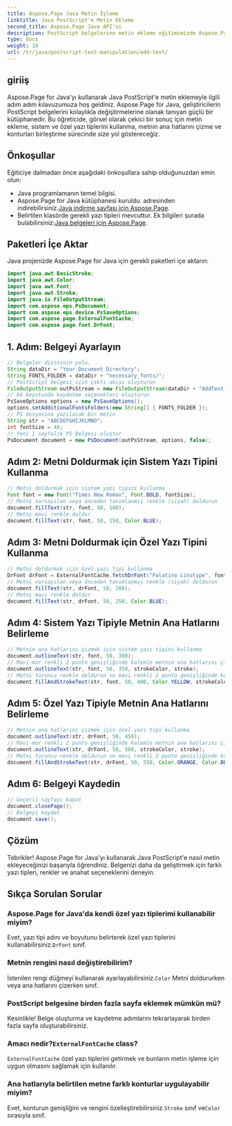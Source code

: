 ```yaml
---
title: Aspose.Page Java Metin İşleme
linktitle: Java PostScript'e Metin Ekleme
second_title: Aspose.Page Java API'si
description: PostScript belgelerine metin ekleme eğitimimizde Aspose.Page for Java'nın gücünü keşfedin. Sistem ve özel yazı tiplerini kolaylıkla kullanmayı öğrenin.
type: docs
weight: 10
url: /tr/java/postscript-text-manipulation/add-text/
---
```

## giriiş
Aspose.Page for Java'yı kullanarak Java PostScript'e metin eklemeyle ilgili adım adım kılavuzumuza hoş geldiniz. Aspose.Page for Java, geliştiricilerin PostScript belgelerini kolaylıkla değiştirmelerine olanak tanıyan güçlü bir kütüphanedir. Bu öğreticide, görsel olarak çekici bir sonuç için metin ekleme, sistem ve özel yazı tiplerini kullanma, metnin ana hatlarını çizme ve konturları birleştirme sürecinde size yol göstereceğiz.
## Önkoşullar
Eğiticiye dalmadan önce aşağıdaki önkoşullara sahip olduğunuzdan emin olun:
- Java programlamanın temel bilgisi.
-  Aspose.Page for Java kütüphanesi kuruldu. adresinden indirebilirsiniz.[Java indirme sayfası için Aspose.Page](https://releases.aspose.com/page/java/).
-  Belirtilen klasörde gerekli yazı tipleri mevcuttur. Ek bilgileri şurada bulabilirsiniz:[Java belgeleri için Aspose.Page](https://reference.aspose.com/page/java/).
## Paketleri İçe Aktar
Java projenizde Aspose.Page for Java için gerekli paketleri içe aktarın:
```java
import java.awt.BasicStroke;
import java.awt.Color;
import java.awt.Font;
import java.awt.Stroke;
import java.io.FileOutputStream;
import com.aspose.eps.PsDocument;
import com.aspose.eps.device.PsSaveOptions;
import com.aspose.page.ExternalFontCache;
import com.aspose.page.font.DrFont;
```
## 1. Adım: Belgeyi Ayarlayın
```java
// Belgeler dizininin yolu.
String dataDir = "Your Document Directory";
String FONTS_FOLDER = dataDir + "necessary_fonts/";
// PostScript belgesi için çıktı akışı oluşturun
FileOutputStream outPsStream = new FileOutputStream(dataDir + "AddText_outPS.ps");
// A4 boyutunda kaydetme seçenekleri oluşturun
PsSaveOptions options = new PsSaveOptions();
options.setAdditionalFontsFolders(new String[] { FONTS_FOLDER });
// PS dosyasına yazılacak bir metin
String str = "ABCDEFGHIJKLMNO";
int fontSize = 48;
// Yeni 1 sayfalık PS Belgesi oluştur
PsDocument document = new PsDocument(outPsStream, options, false);
```
## Adım 2: Metni Doldurmak için Sistem Yazı Tipini Kullanma
```java
// Metni doldurmak için sistem yazı tipini kullanma
Font font = new Font("Times New Roman", Font.BOLD, fontSize);
// Metni varsayılan veya önceden tanımlanmış renkle (siyah) doldurun
document.fillText(str, font, 50, 100);
// Metni mavi renkle doldur
document.fillText(str, font, 50, 150, Color.BLUE);
```
## Adım 3: Metni Doldurmak için Özel Yazı Tipini Kullanma
```java
// Metni doldurmak için özel yazı tipi kullanma
DrFont drFont = ExternalFontCache.fetchDrFont("Palatino Linotype", fontSize, Font.PLAIN);
// Metni varsayılan veya önceden tanımlanmış renkle (siyah) doldurun
document.fillText(str, drFont, 50, 200);
// Metni mavi renkle doldur
document.fillText(str, drFont, 50, 250, Color.BLUE);
```
## Adım 4: Sistem Yazı Tipiyle Metnin Ana Hatlarını Belirleme
```java
// Metnin ana hatlarını çizmek için sistem yazı tipini kullanma
document.outlineText(str, font, 50, 300);
// Mavi-mor renkli 2 punto genişliğinde kalemle metnin ana hatlarını çizin
document.outlineText(str, font, 50, 350, strokeColor, stroke);
// Metni turuncu renkle doldurun ve mavi renkli 2 punto genişliğinde kalemle kontur yapın
document.fillAndStrokeText(str, font, 50, 400, Color.YELLOW, strokeColor, stroke);
```
## Adım 5: Özel Yazı Tipiyle Metnin Ana Hatlarını Belirleme
```java
// Metnin ana hatlarını çizmek için özel yazı tipi kullanma
document.outlineText(str, drFont, 50, 450);
// Mavi-mor renkli 2 punto genişliğinde kalemle metnin ana hatlarını çizin
document.outlineText(str, drFont, 50, 500, strokeColor, stroke);
// Metni turuncu renkle doldurun ve mavi renkli 2 punto genişliğinde kalemle kontur yapın
document.fillAndStrokeText(str, drFont, 50, 550, Color.ORANGE, Color.BLUE, stroke);
```
## Adım 6: Belgeyi Kaydedin
```java
// Geçerli sayfayı kapat
document.closePage();
// Belgeyi kaydet
document.save();
```
## Çözüm
Tebrikler! Aspose.Page for Java'yı kullanarak Java PostScript'e nasıl metin ekleyeceğinizi başarıyla öğrendiniz. Belgenizi daha da geliştirmek için farklı yazı tipleri, renkler ve anahat seçeneklerini deneyin.
## Sıkça Sorulan Sorular
### Aspose.Page for Java'da kendi özel yazı tiplerimi kullanabilir miyim?
 Evet, yazı tipi adını ve boyutunu belirterek özel yazı tiplerini kullanabilirsiniz.`DrFont` sınıf.
### Metnin rengini nasıl değiştirebilirim?
 İstenilen rengi düğmeyi kullanarak ayarlayabilirsiniz.`Color` Metni doldururken veya ana hatlarını çizerken sınıf.
### PostScript belgesine birden fazla sayfa eklemek mümkün mü?
Kesinlikle! Belge oluşturma ve kaydetme adımlarını tekrarlayarak birden fazla sayfa oluşturabilirsiniz.
###  Amacı nedir?`ExternalFontCache` class?
`ExternalFontCache` özel yazı tiplerini getirmek ve bunların metin işleme için uygun olmasını sağlamak için kullanılır.
### Ana hatlarıyla belirtilen metne farklı konturlar uygulayabilir miyim?
 Evet, konturun genişliğini ve rengini özelleştirebilirsiniz.`Stroke` sınıf ve`Color` sırasıyla sınıf.